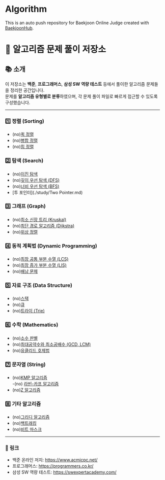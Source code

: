 # Algorithm
This is an auto push repository for Baekjoon Online Judge created with [BaekjoonHub](https://github.com/BaekjoonHub/BaekjoonHub).
# 📝 알고리즘 문제 풀이 저장소  

## 📚 소개  
이 저장소는 **백준**, **프로그래머스**, **삼성 SW 역량 테스트** 등에서 풀이한 알고리즘 문제들을 정리한 공간입니다.  
문제를 **알고리즘 유형별로 분류**하였으며, 각 문제 풀이 파일로 빠르게 접근할 수 있도록 구성했습니다.  

---


### 1️⃣ **정렬 (Sorting)**  
- (no)[퀵 정렬](./sorting/quick_sort.md)  
- (no)[병합 정렬](./sorting/merge_sort.md)  
- (no)[힙 정렬](./sorting/heap_sort.md)  

### 2️⃣ **탐색 (Search)**  
- (no)[이진 탐색](./search/binary_search.md)  
- (no)[깊이 우선 탐색 (DFS)](./search/dfs.md)  
- (no)[너비 우선 탐색 (BFS)](./search/bfs.md)
- [투 포인터](./study/Two Pointer.md)  

### 3️⃣ **그래프 (Graph)**  
- (no)[최소 신장 트리 (Kruskal)](./graph/kruskal.md)  
- (no)[최단 경로 알고리즘 (Dijkstra)](./graph/dijkstra.md)  
- (no)[위상 정렬](./graph/topological_sort.md)  

### 4️⃣ **동적 계획법 (Dynamic Programming)**  
- (no)[최장 공통 부분 수열 (LCS)](./dp/lcs.md)  
- (no)[최장 증가 부분 수열 (LIS)](./dp/lis.md)  
- (no)[배낭 문제](./dp/knapsack.md)  

### 5️⃣ **자료 구조 (Data Structure)**  
- (no)[스택](./data_structure/stack.md)  
- (no)[큐](./data_structure/queue.md)  
- (no)[트라이 (Trie)](./data_structure/trie.md)  

### 6️⃣ **수학 (Mathematics)**  
- (no)[소수 판별](./math/prime_check.md)  
- (no)[최대공약수와 최소공배수 (GCD, LCM)](./math/gcd_lcm.md)  
- (no)[유클리드 호제법](./math/euclidean.md)  

### 7️⃣ **문자열 (String)**  
- (no)[KMP 알고리즘](./string/kmp.md)  
-(no) [라빈-카프 알고리즘](./string/rabin_karp.md)  
- (no)[Z 알고리즘](./string/z_algorithm.md)  

### 8️⃣ **기타 알고리즘**  
- (no)[그리디 알고리즘](./others/greedy.md)  
- (no)[백트래킹](./others/backtracking.md)  
- (no)[비트 마스크](./others/bit_mask.md)  

---

### 🔗 **링크**
- 백준 온라인 저지: https://www.acmicpc.net/
- 프로그래머스: https://programmers.co.kr/
- 삼성 SW 역량 테스트: https://swexpertacademy.com/
